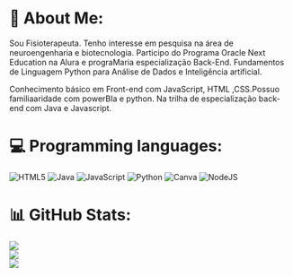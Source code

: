 # 💫 About Me:
Sou Fisioterapeuta. Tenho interesse em pesquisa na área de neuroengenharia e biotecnologia.
Participo do Programa Oracle Next Education na Alura e prograMaria especialização Back-End. 
Fundamentos de Linguagem Python para Análise de Dados e Inteligência artificial. 

Conhecimento básico em Front-end com JavaScript, HTML ,CSS.Possuo familiaaridade com powerBIa e python.
Na trilha de especialização back-end com Java e Javascript. 


# 💻 Programming languages:
![HTML5](https://img.shields.io/badge/html5-%23E34F26.svg?style=for-the-badge&logo=html5&logoColor=white) ![Java](https://img.shields.io/badge/java-%23ED8B00.svg?style=for-the-badge&logo=openjdk&logoColor=white) ![JavaScript](https://img.shields.io/badge/javascript-%23323330.svg?style=for-the-badge&logo=javascript&logoColor=%23F7DF1E) ![Python](https://img.shields.io/badge/python-3670A0?style=for-the-badge&logo=python&logoColor=ffdd54) ![Canva](https://img.shields.io/badge/Canva-%2300C4CC.svg?style=for-the-badge&logo=Canva&logoColor=white) ![NodeJS](https://img.shields.io/badge/node.js-6DA55F?style=for-the-badge&logo=node.js&logoColor=white)
# 📊 GitHub Stats:
![](https://github-readme-stats.vercel.app/api?username=VSviviane&theme=dark&hide_border=false&include_all_commits=false&count_private=false)<br/>
![](https://github-readme-streak-stats.herokuapp.com/?user=VSviviane&theme=dark&hide_border=false)<br/>
![](https://github-readme-stats.vercel.app/api/top-langs/?username=VSviviane&theme=dark&hide_border=false&include_all_commits=false&count_private=false&layout=compact)


